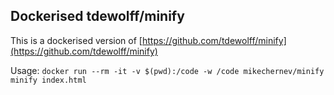 ## Dockerised tdewolff/minify

This is a dockerised version of [https://github.com/tdewolff/minify](https://github.com/tdewolff/minify)

Usage: `docker run --rm -it -v $(pwd):/code -w /code mikechernev/minify minify index.html`
